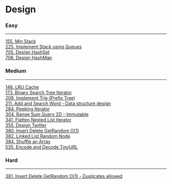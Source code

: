 # Design

### Easy
---
[155. Min Stack](../solutions/0155-Min%20Stack.md)</br>
[225. Implement Stack using Queues](../solutions/0225-Implement%20Stack%20using%20Queues.md)</br>
[705. Design HashSet](../solutions/0705-Design%20HashSet.md)</br>
[706. Design HashMap](../solutions/0706-Design%20HashMap.md)</br>

### Medium
---
[146. LRU Cache](../solutions/0146-LRU%20Cache.md)</br>
[173. Binary Search Tree Iterator](../solutions/0173-Binary%20Search%20Tree%20Iterator.md)</br>
[208. Implement Trie (Prefix Tree)](../solutions/0208-Implement%20Trie%20(Prefix%20Tree).md)</br>
[211. Add and Search Word - Data structure design](../solutions/0211-Add%20and%20Search%20Word%20-%20Data%20structure%20design.md)</br>
[284. Peeking Iterator](../solutions/0284-Peeking%20Iterator.md)</br>
[304. Range Sum Query 2D - Immutable](../solutions/0304-Range%20Sum%20Query%202D%20-%20Immutable.md)</br>
[341. Flatten Nested List Iterator](../solutions/0341-Flatten%20Nested%20List%20Iterator.md)</br>
[355. Design Twitter](../solutions/0355-Design%20Twitter.md)</br>
[380. Insert Delete GetRandom O(1)](../solutions/0380-Insert%20Delete%20GetRandom%20O(1).md)</br>
[382. Linked List Random Node](../solutions/0382-Linked%20List%20Random%20Node.md)</br>
[384. Shuffle an Array](../solutions/0384-Shuffle%20an%20Array.md)</br>
[535. Encode and Decode TinyURL](../solutions/0535-Encode%20and%20Decode%20TinyURL.md)</br>

### Hard
---
[381. Insert Delete GetRandom O(1) - Duplicates allowed](../solutions/0381-Insert%20Delete%20GetRandom%20O(1)%20-%20Duplicates%20allowed.md)</br>
